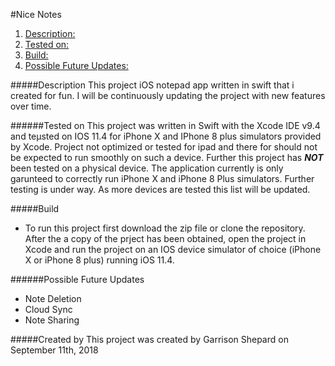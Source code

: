 #Nice Notes 

1. [Description:](#description)
2. [Tested on:](#tested-on)
3. [Build:](#build)
4. [Possible Future Updates:](#possible-future-updates)

#####Description
This project iOS notepad app written in swift that i created for fun. 
I will be continuously updating the project with new features over time.  

######Tested on
This project was written in Swift with the Xcode IDE  v9.4 and teµsted on IOS 11.4 for iPhone X and IPhone 8 plus simulators provided by Xcode. Project not optimized or tested for ipad and there for should not be expected to run smoothly on such a device. Further this project has ***NOT*** been tested on a physical device. The application currently is only garunteed to correctly  run iPhone X and iPhone 8 Plus simulators. Further testing is under way. As more devices are tested this list will be updated. 

#####Build
- To run this project first  download the zip file or clone the repository. After the a copy of the prject has been obtained, open the project in Xcode and run the project on an IOS device simulator of choice (iPhone X or iPhone 8 plus) running iOS 11.4.  

######Possible Future Updates
- Note Deletion 
- Cloud Sync
- Note Sharing 

#####Created by
This project was created by Garrison Shepard on September 11th,  2018 

